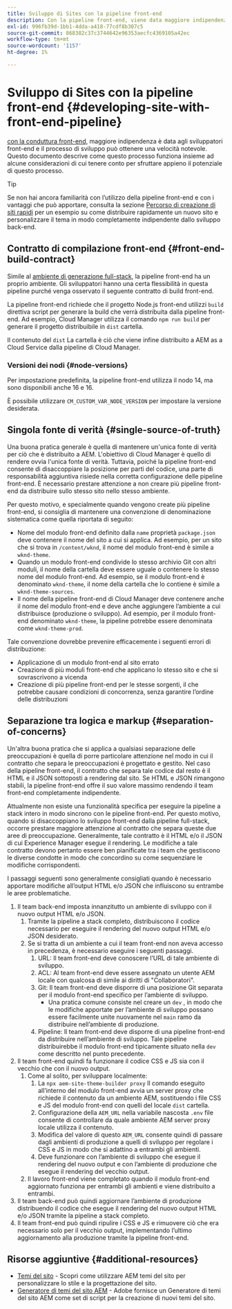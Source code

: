 ```yaml
---
title: Sviluppo di Sites con la pipeline front-end
description: Con la pipeline front-end, viene data maggiore indipendenza agli sviluppatori front-end e il processo di sviluppo può ottenere una notevole velocità. Questo documento descrive alcune considerazioni specifiche sul processo di compilazione front-end da fornire.
exl-id: 996fb39d-1bb1-4dda-a418-77cdf8b307c5
source-git-commit: 868382c37c3744642e96353aecfc4369105a42ec
workflow-type: tm+mt
source-wordcount: '1157'
ht-degree: 1%

---
```



# Sviluppo di Sites con la pipeline front-end {#developing-site-with-front-end-pipeline}

[con la conduttura front-end,](/help/implementing/cloud-manager/configuring-pipelines/introduction-ci-cd-pipelines.md#front-end) maggiore indipendenza è data agli sviluppatori front-end e il processo di sviluppo può ottenere una velocità notevole. Questo documento descrive come questo processo funziona insieme ad alcune considerazioni di cui tenere conto per sfruttare appieno il potenziale di questo processo.

>[!TIP]
>
>Se non hai ancora familiarità con l’utilizzo della pipeline front-end e con i vantaggi che può apportare, consulta la sezione [Percorso di creazione di siti rapidi](/help/journey-sites/quick-site/overview.md) per un esempio su come distribuire rapidamente un nuovo sito e personalizzare il tema in modo completamente indipendente dallo sviluppo back-end.

## Contratto di compilazione front-end {#front-end-build-contract}

Simile al [ambiente di generazione full-stack,](/help/implementing/cloud-manager/getting-access-to-aem-in-cloud/build-environment-details.md) la pipeline front-end ha un proprio ambiente. Gli sviluppatori hanno una certa flessibilità in questa pipeline purché venga osservato il seguente contratto di build front-end.

La pipeline front-end richiede che il progetto Node.js front-end utilizzi `build` direttiva script per generare la build che verrà distribuita dalla pipeline front-end. Ad esempio, Cloud Manager utilizza il comando `npm run build` per generare il progetto distribuibile in `dist` cartella.

Il contenuto del `dist` La cartella è ciò che viene infine distribuito a AEM as a Cloud Service dalla pipeline di Cloud Manager.

### Versioni dei nodi {#node-versions}

Per impostazione predefinita, la pipeline front-end utilizza il nodo 14, ma sono disponibili anche 16 e 16.

È possibile utilizzare `CM_CUSTOM_VAR_NODE_VERSION` per impostare la versione desiderata.

## Singola fonte di verità {#single-source-of-truth}

Una buona pratica generale è quella di mantenere un&#39;unica fonte di verità per ciò che è distribuito a AEM. L&#39;obiettivo di Cloud Manager è quello di rendere ovvia l&#39;unica fonte di verità. Tuttavia, poiché la pipeline front-end consente di disaccoppiare la posizione per parti del codice, una parte di responsabilità aggiuntiva risiede nella corretta configurazione delle pipeline front-end. È necessario prestare attenzione a non creare più pipeline front-end da distribuire sullo stesso sito nello stesso ambiente.

Per questo motivo, e specialmente quando vengono create più pipeline front-end, si consiglia di mantenere una convenzione di denominazione sistematica come quella riportata di seguito:

* Nome del modulo front-end definito dalla `name` proprietà `package.json` deve contenere il nome del sito a cui si applica. Ad esempio, per un sito che si trova in `/content/wknd`, il nome del modulo front-end è simile a `wknd-theme`.
* Quando un modulo front-end condivide lo stesso archivio Git con altri moduli, il nome della cartella deve essere uguale o contenere lo stesso nome del modulo front-end. Ad esempio, se il modulo front-end è denominato `wknd-theme`, il nome della cartella che lo contiene è simile a `wknd-theme-sources`.
* Il nome della pipeline front-end di Cloud Manager deve contenere anche il nome del modulo front-end e deve anche aggiungere l’ambiente a cui distribuisce (produzione o sviluppo). Ad esempio, per il modulo front-end denominato `wknd-theme`, la pipeline potrebbe essere denominata come `wknd-theme-prod`.

Tale convenzione dovrebbe prevenire efficacemente i seguenti errori di distribuzione:

* Applicazione di un modulo front-end al sito errato
* Creazione di più moduli front-end che applicano lo stesso sito e che si sovrascrivono a vicenda
* Creazione di più pipeline front-end per le stesse sorgenti, il che potrebbe causare condizioni di concorrenza, senza garantire l’ordine delle distribuzioni

## Separazione tra logica e markup {#separation-of-concerns}

Un&#39;altra buona pratica che si applica a qualsiasi separazione delle preoccupazioni è quella di porre particolare attenzione nel modo in cui il contratto che separa le preoccupazioni è progettato e gestito. Nel caso della pipeline front-end, il contratto che separa tale codice dal resto è il HTML e il JSON sottoposti a rendering dal sito. Se HTML e JSON rimangono stabili, la pipeline front-end offre il suo valore massimo rendendo il team front-end completamente indipendente.

Attualmente non esiste una funzionalità specifica per eseguire la pipeline a stack intero in modo sincrono con le pipeline front-end. Per questo motivo, quando si disaccoppiano lo sviluppo front-end dalla pipeline full-stack, occorre prestare maggiore attenzione al contratto che separa queste due aree di preoccupazione. Generalmente, tale contratto è il HTML e/o il JSON di cui Experience Manager esegue il rendering. Le modifiche a tale contratto devono pertanto essere ben pianificate tra i team che gestiscono le diverse condotte in modo che concordino su come sequenziare le modifiche corrispondenti.

I passaggi seguenti sono generalmente consigliati quando è necessario apportare modifiche all’output HTML e/o JSON che influiscono su entrambe le aree problematiche.

1. Il team back-end imposta innanzitutto un ambiente di sviluppo con il nuovo output HTML e/o JSON.
   1. Tramite la pipeline a stack completo, distribuiscono il codice necessario per eseguire il rendering del nuovo output HTML e/o JSON desiderato.
   1. Se si tratta di un ambiente a cui il team front-end non aveva accesso in precedenza, è necessario eseguire i seguenti passaggi.
      1. URL: Il team front-end deve conoscere l’URL di tale ambiente di sviluppo.
      1. ACL: Al team front-end deve essere assegnato un utente AEM locale con qualcosa di simile ai diritti di &quot;Collaboratori&quot;.
      1. Git: Il team front-end deve disporre di una posizione Git separata per il modulo front-end specifico per l’ambiente di sviluppo.
         * Una pratica comune consiste nel creare un `dev` , in modo che le modifiche apportate per l’ambiente di sviluppo possano essere facilmente unite nuovamente nel `main` ramo da distribuire nell’ambiente di produzione.
      1. Pipeline: Il team front-end deve disporre di una pipeline front-end da distribuire nell’ambiente di sviluppo. Tale pipeline distribuirebbe il modulo front-end tipicamente situato nella `dev` come descritto nel punto precedente.
1. Il team front-end quindi fa funzionare il codice CSS e JS sia con il vecchio che con il nuovo output.
   1. Come al solito, per sviluppare localmente:
      1. La `npx aem-site-theme-builder proxy` Il comando eseguito all’interno del modulo front-end avvia un server proxy che richiede il contenuto da un ambiente AEM, sostituendo i file CSS e JS del modulo front-end con quelli del locale `dist` cartella.
      1. Configurazione della `AEM_URL` nella variabile nascosta `.env` file consente di controllare da quale ambiente AEM server proxy locale utilizza il contenuto.
      1. Modifica del valore di questo `AEM_URL` consente quindi di passare dagli ambienti di produzione a quelli di sviluppo per regolare i CSS e JS in modo che si adattino a entrambi gli ambienti.
      1. Deve funzionare con l’ambiente di sviluppo che esegue il rendering del nuovo output e con l’ambiente di produzione che esegue il rendering del vecchio output.
   1. Il lavoro front-end viene completato quando il modulo front-end aggiornato funziona per entrambi gli ambienti e viene distribuito a entrambi.
1. Il team back-end può quindi aggiornare l’ambiente di produzione distribuendo il codice che esegue il rendering del nuovo output HTML e/o JSON tramite la pipeline a stack completo.
1. Il team front-end può quindi ripulire i CSS e JS e rimuovere ciò che era necessario solo per il vecchio output, implementando l’ultimo aggiornamento alla produzione tramite la pipeline front-end.

## Risorse aggiuntive {#additional-resources}

* [Temi del sito](/help/sites-cloud/administering/site-creation/site-themes.md) - Scopri come utilizzare AEM temi del sito per personalizzare lo stile e la progettazione del sito.
* [Generatore di temi del sito AEM](https://github.com/adobe/aem-site-theme-builder) - Adobe fornisce un Generatore di temi del sito AEM come set di script per la creazione di nuovi temi del sito.
